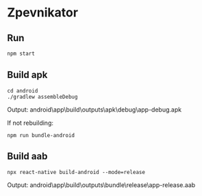 # Zpevnikator

## Run

```bash
npm start
```

## Build apk

```
cd android
./gradlew assembleDebug
```

Output: android\app\build\outputs\apk\debug\app-debug.apk

If not rebuilding:

```npm run bundle-android```

## Build aab

```
npx react-native build-android --mode=release
```

Output: android\app\build\outputs\bundle\release\app-release.aab